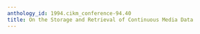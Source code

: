 ```yaml
---
anthology_id: 1994.cikm_conference-94.40
title: On the Storage and Retrieval of Continuous Media Data
---
```

